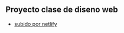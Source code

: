 ## Proyecto clase de diseno web
* [subido por netlify](https://www.youtube.com/watch?v=1sWBVXUQTII)
